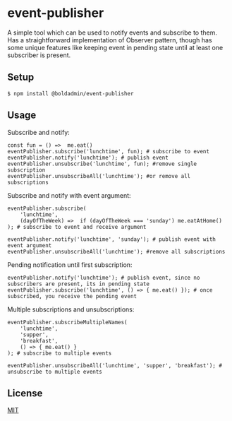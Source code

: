 # event-publisher
A simple tool which can be used to notify events and subscribe to them.
Has a straightforward implementation of Observer pattern, though has some unique
features like keeping event in pending state until at least one subscriber is present.

## Setup
```
$ npm install @boldadmin/event-publisher
```

## Usage
Subscribe and notify:
```
const fun = () =>  me.eat()
eventPublisher.subscribe('lunchtime', fun); # subscribe to event
eventPublisher.notify('lunchtime'); # publish event
eventPublisher.unsubscribe('lunchtime', fun); #remove single subscription
eventPublisher.unsubscribeAll('lunchtime'); #or remove all subscriptions
```

Subscribe and notify with event argument:
```
eventPublisher.subscribe(
    'lunchtime',
    (dayOfTheWeek) =>  if (dayOfTheWeek === 'sunday') me.eatAtHome() 
); # subscribe to event and receive argument
    
eventPublisher.notify('lunchtime', 'sunday'); # publish event with event argument
eventPublisher.unsubscribeAll('lunchtime'); #remove all subscriptions
```

Pending notification until first subscription:
```
eventPublisher.notify('lunchtime'); # publish event, since no subscribers are present, its in pending state
eventPublisher.subscribe('lunchtime', () => { me.eat() }); # once subscribed, you receive the pending event
```

Multiple subscriptions and unsubscriptions:
```
eventPublisher.subscribeMultipleNames(
    'lunchtime',
    'supper',
    'breakfast',
    () => { me.eat() }
); # subscribe to multiple events

eventPublisher.unsubscribeAll('lunchtime', 'supper', 'breakfast'); # unsubscribe to multiple events
```

## License
[MIT](https://choosealicense.com/licenses/mit/)
